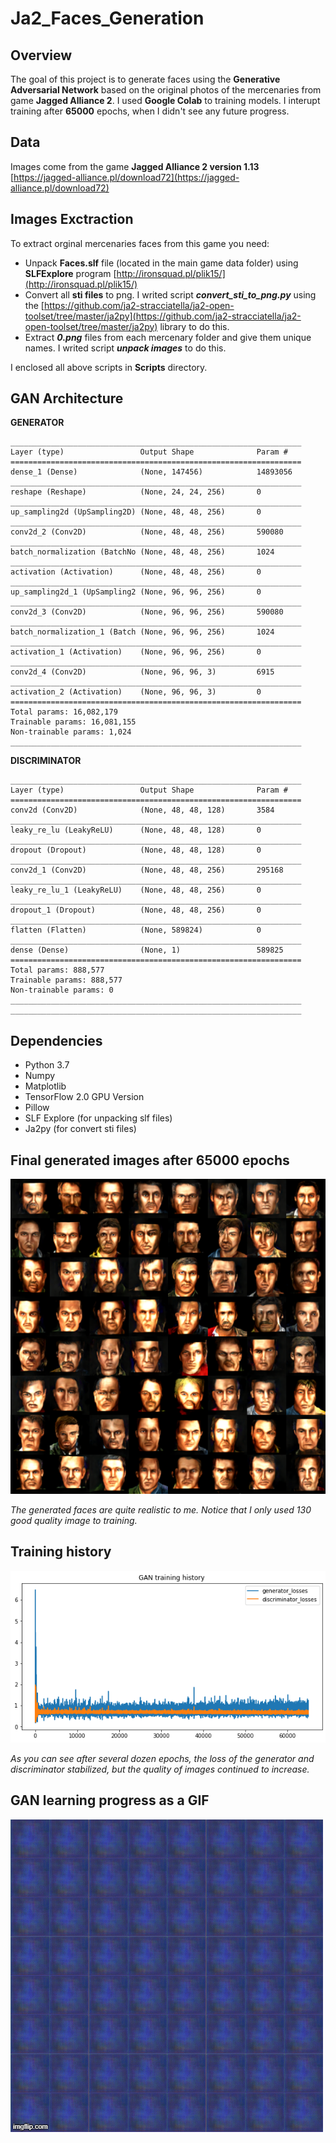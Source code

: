 # Ja2_Faces_Generation

## Overview
The goal of this project is to generate faces using the <b>Generative Adversarial Network</b> based on the original photos of the mercenaries from game <b>Jagged Alliance 2</b>. I used <b>Google Colab</b> to training models. I interupt training after <b>65000</b> epochs, when I didn't see any future progress.

## Data
Images come from the game <b>Jagged Alliance 2 version 1.13</b> [https://jagged-alliance.pl/download72](https://jagged-alliance.pl/download72)

## Images Exctraction 
To extract orginal mercenaries faces from this game you need:
* Unpack <b>Faces.slf</b> file (located in the main game data folder) using <b>SLFExplore</b> program [http://ironsquad.pl/plik15/](http://ironsquad.pl/plik15/)
* Convert all <b>sti files</b> to png. I writed script <b><i>convert_sti_to_png.py</i></b> using the [https://github.com/ja2-stracciatella/ja2-open-toolset/tree/master/ja2py](https://github.com/ja2-stracciatella/ja2-open-toolset/tree/master/ja2py) library to do this.
* Extract <i><b>0.png</b></i> files from each mercenary folder and give them unique names. I writed script <i><b>unpack images</b></i> to do this.

I enclosed all above scripts in <b>Scripts</b> directory.


## GAN Architecture

<b>GENERATOR</b>
```
_________________________________________________________________
Layer (type)                 Output Shape              Param #   
=================================================================
dense_1 (Dense)              (None, 147456)            14893056  
_________________________________________________________________
reshape (Reshape)            (None, 24, 24, 256)       0         
_________________________________________________________________
up_sampling2d (UpSampling2D) (None, 48, 48, 256)       0         
_________________________________________________________________
conv2d_2 (Conv2D)            (None, 48, 48, 256)       590080    
_________________________________________________________________
batch_normalization (BatchNo (None, 48, 48, 256)       1024      
_________________________________________________________________
activation (Activation)      (None, 48, 48, 256)       0         
_________________________________________________________________
up_sampling2d_1 (UpSampling2 (None, 96, 96, 256)       0         
_________________________________________________________________
conv2d_3 (Conv2D)            (None, 96, 96, 256)       590080    
_________________________________________________________________
batch_normalization_1 (Batch (None, 96, 96, 256)       1024      
_________________________________________________________________
activation_1 (Activation)    (None, 96, 96, 256)       0         
_________________________________________________________________
conv2d_4 (Conv2D)            (None, 96, 96, 3)         6915      
_________________________________________________________________
activation_2 (Activation)    (None, 96, 96, 3)         0         
=================================================================
Total params: 16,082,179
Trainable params: 16,081,155
Non-trainable params: 1,024
_________________________________________________________________
```

<b>DISCRIMINATOR</b>
```
_________________________________________________________________
Layer (type)                 Output Shape              Param #   
=================================================================
conv2d (Conv2D)              (None, 48, 48, 128)       3584      
_________________________________________________________________
leaky_re_lu (LeakyReLU)      (None, 48, 48, 128)       0         
_________________________________________________________________
dropout (Dropout)            (None, 48, 48, 128)       0         
_________________________________________________________________
conv2d_1 (Conv2D)            (None, 48, 48, 256)       295168    
_________________________________________________________________
leaky_re_lu_1 (LeakyReLU)    (None, 48, 48, 256)       0         
_________________________________________________________________
dropout_1 (Dropout)          (None, 48, 48, 256)       0         
_________________________________________________________________
flatten (Flatten)            (None, 589824)            0         
_________________________________________________________________
dense (Dense)                (None, 1)                 589825    
=================================================================
Total params: 888,577
Trainable params: 888,577
Non-trainable params: 0
_________________________________________________________________
_________________________________________________________________
```

## Dependencies
* Python 3.7
* Numpy
* Matplotlib
* TensorFlow 2.0 GPU Version
* Pillow
* SLF Explore (for unpacking slf files)
* Ja2py (for convert sti files)

## Final generated images after 65000 epochs
![Screenshot](Final_generated_images.png)

<i> The generated faces are quite realistic to me. Notice that I only used 130 good quality image to training. </i>

## Training history
![Screenshot](GAN_losses.png)

<i> As you can see after several dozen epochs, the loss of the generator and discriminator stabilized, but the quality of images continued to increase. </i>

## GAN learning progress as a GIF
![Screenshot](Images_gif.gif)

